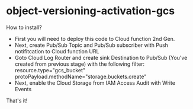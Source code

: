 # object-versioning-activation-gcs

How to install?

- First you will need to deploy this code to Cloud function 2nd Gen.
- Next, create Pub/Sub Topic and Pub/Sub subscriber with Push notifitcation to Cloud function URL
- Goto Cloud Log Router and create sink Destination to Pub/Sub (You've created from previous stage) with the following filter:
resource.type="gcs_bucket"
protoPayload.methodName="storage.buckets.create"
- Next, enable the Cloud Storage from IAM Access Audit with Write Events


That's it! 
